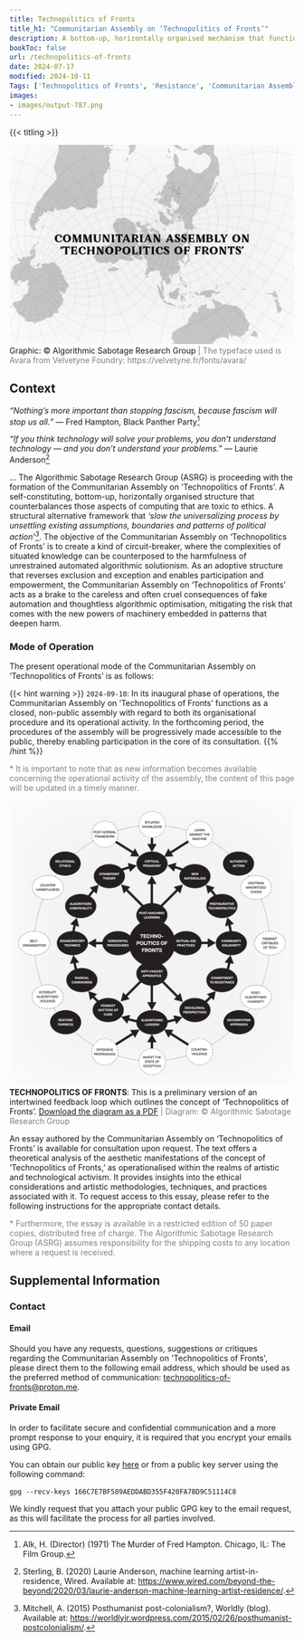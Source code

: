 ```yaml
---
title: Technopolitics of Fronts
title_h1: "Communitarian Assembly on ‘Technopolitics of Fronts’"
description: A bottom-up, horizontally organised mechanism that functions as a means of uniting the spaces of artistic activism, technical concern and collective action. The Communitarian Assembly on ‘Technopolitics of Fronts’ provide a structure that counterbalances those aspects of computing that are toxic to ethics.
bookToc: false
url: /technopolitics-of-fronts
date: 2024-07-17
modified: 2024-10-11
Tags: ['Technopolitics of Fronts', 'Resistance', 'Communitarian Assembly', 'Solidarity', 'Artivism', 'Anti-fascist Radical Care', 'Feminist Methods', 'Decolonial Tactics']
images:
- images/output-787.png
---
```


{{< titling >}}

<div class="caption"><img src="images/output-639.png">Graphic: © Algorithmic Sabotage Research Group<span style="color:grey"> | The typeface used is Avara from Velvetyne Foundry: https://velvetyne.fr/fonts/avara/</span></div>

## Context

_“Nothing’s more important than stopping fascism, because fascism will stop us all.”_ — Fred Hampton, Black Panther Party[^1]

_“If you think technology will solve your problems, you don’t understand technology — and you don’t understand your problems.”_ — Laurie Anderson[^2] 

... The Algorithmic Sabotage Research Group (ASRG) is proceeding with the formation of the Communitarian Assembly on ‘Technopolitics of Fronts’. A self-​constituting, bottom-up, horizontally organised structure that counterbalances those aspects of computing that are toxic to ethics. A structural alternative framework that _‘slow the universalizing process by unsettling existing assumptions, boundaries and patterns of political action’[^3]_. The objective of the Communitarian Assembly on ‘Technopolitics of Fronts’ is to create a kind of circuit-breaker, where the complexities of situated knowledge can be counterposed to the harmfulness of unrestrained automated algorithmic solutionism. As an adoptive structure that reverses exclusion and exception and enables participation and empowerment, the Communitarian Assembly on ‘Technopolitics of Fronts’ acts as a brake to the careless and often cruel consequences of fake automation and thoughtless algorithmic optimisation, mitigating the risk that comes with the new powers of machinery embedded in patterns that deepen harm.

### Mode of Operation

The present operational mode of the Communitarian Assembly on ‘Technopolitics of Fronts’ is as follows:

{{< hint warning >}}
`2024-09-10`: In its inaugural phase of operations, the Communitarian Assembly on ‘Technopolitics of Fronts’ functions as a closed, non-public assembly with regard to both its organisational procedure and its operational activity. In the forthcoming period, the procedures of the assembly will be progressively made accessible to the public, thereby enabling participation in the core of its consultation.
{{% /hint %}}

<span style="color:grey"> * It is important to note that as new information becomes available concerning the operational activity of the assembly, the content of this page will be updated in a timely manner.</span>

<div class="caption"><img src="images/output-629.png"><strong>TECHNOPOLITICS OF FRONTS</strong>: This is a preliminary version of an intertwined feedback loop</a> which outlines the concept of ‘Technopolitics of Fronts’. <a href="https://cryptpad.fr/file/#/2/file/yE4q4zLF7GRQnsRw4dQaKzCl/">Download the diagram as a PDF</a><span style="color:grey"> | Diagram: © Algorithmic Sabotage Research Group</span></div>

An essay authored by the Communitarian Assembly on ‘Technopolitics of Fronts’ is available for consultation upon request. The text offers a theoretical analysis of the aesthetic manifestations of the concept of ‘Technopolitics of Fronts,’ as operationalised within the realms of artistic and technological activism. It provides insights into the ethical considerations and artistic methodologies, techniques, and practices associated with it. To request access to this essay, please refer to the following instructions for the appropriate contact details.

<span style="color:grey"> * Furthermore, the essay is available in a restricted edition of 50 paper copies, distributed free of charge. The Algorithmic Sabotage Research Group (ASRG) assumes responsibility for the shipping costs to any location where a request is received.</span>

## Supplemental Information

### Contact

#### Email

Should you have any requests, questions, suggestions or critiques regarding the Communitarian Assembly on 'Technopolitics of Fronts', please direct them to the following email address, which should be used as the preferred method of communication: [technopolitics-of-fronts@proton.me](mailto:technopolitics-of-fronts@proton.me).

#### Private Email

In order to facilitate secure and confidential communication and a more prompt response to your enquiry, it is required that you encrypt your emails using GPG.

You can obtain our public key [here](166C7E7BF589AEDDABD355F420FA7BD9C51114C8.asc) or from a public key server using the following command:

```
gpg --recv-keys 166C7E7BF589AEDDABD355F420FA7BD9C51114C8
```

We kindly request that you attach your public GPG key to the email request, as this will facilitate the process for all parties involved.

[^1]: Alk, H. (Director) (1971) The Murder of Fred Hampton. Chicago, IL: The Film Group.

[^2]: Sterling, B. (2020) Laurie Anderson, machine learning artist-in-residence, Wired. Available at: https://www.wired.com/beyond-the-beyond/2020/03/laurie-anderson-machine-learning-artist-residence/.

[^3]: Mitchell, A. (2015) Posthumanist post-colonialism?, Worldly (blog). Available at: https://worldlyir.wordpress.com/2015/02/26/posthumanist-postcolonialism/. 


